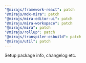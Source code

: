 ```yaml
---
"@mirajs/framework-react": patch
"@mirajs/mdx-mira": patch
"@mirajs/mira-editor-ui": patch
"@mirajs/mira-workspace": patch
"@mirajs/mira": patch
"@mirajs/rollup": patch
"@mirajs/transpiler-esbuild": patch
"@mirajs/util": patch
---
```


Setup package info, changelog etc.

